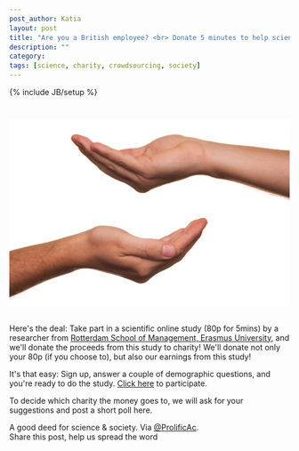 ```yaml
---
post_author: Katia
layout: post
title: "Are you a British employee? <br> Donate 5 minutes to help science and a charity"
description: ""
category: 
tags: [science, charity, crowdsourcing, society]
---
```

{% include JB/setup %}

<div class="row">
 <img class="col-md-12" style="display: block;margin-left: auto;margin-right: auto;margin-top:40px;margin-bottom:15px;" src="/assets/img/charity.jpg">
</div>

<br>
Here's the deal: Take part in a scientific online study (80p for 5mins) by a researcher from <a href="http://www.rsm.nl/home/">Rotterdam School of Management, Erasmus University</a>, and we'll donate the proceeds from this study to charity! We'll donate not only your 80p (if you choose to), but also our earnings from this study!

It's that easy: Sign up, answer a couple of demographic questions, and you're ready to do the study. [Click here](https://prolificacademic.co.uk/study/54817d83fdf99b59cfdc3bd7) to participate.

To decide which charity the money goes to, we will ask for your suggestions and post a short poll here. 

A good deed for science & society. Via [@ProlificAc](https://twitter.com/ProlificAc).<br>
Share this post, help us spread the word
